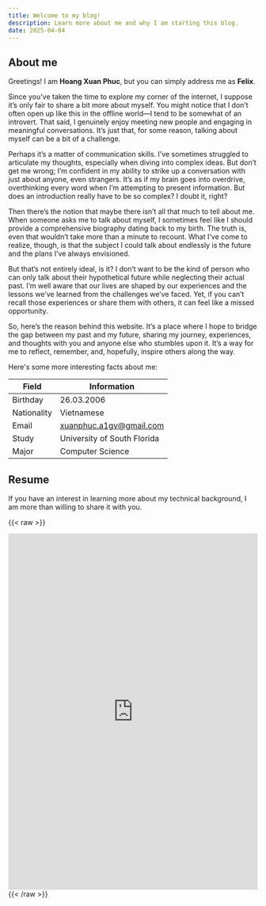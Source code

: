 ```yaml
---
title: Welcome to my blog!
description: Learn more about me and why I am starting this blog.
date: 2025-04-04
---
```

## About me

Greetings! I am **Hoang Xuan Phuc**, but you can simply address me as **Felix**.

Since you’ve taken the time to explore my corner of the internet, I suppose it’s only fair to share a bit more about myself. You might notice that I don’t often open up like this in the offline world—I tend to be somewhat of an introvert. That said, I genuinely enjoy meeting new people and engaging in meaningful conversations. It’s just that, for some reason, talking about myself can be a bit of a challenge.

Perhaps it’s a matter of communication skills. I’ve sometimes struggled to articulate my thoughts, especially when diving into complex ideas. But don’t get me wrong; I’m confident in my ability to strike up a conversation with just about anyone, even strangers. It’s as if my brain goes into overdrive, overthinking every word when I’m attempting to present information. But does an introduction really have to be so complex? I doubt it, right?

Then there’s the notion that maybe there isn’t all that much to tell about me. When someone asks me to talk about myself, I sometimes feel like I should provide a comprehensive biography dating back to my birth. The truth is, even that wouldn’t take more than a minute to recount. What I’ve come to realize, though, is that the subject I could talk about endlessly is the future and the plans I’ve always envisioned.

But that’s not entirely ideal, is it? I don’t want to be the kind of person who can only talk about their hypothetical future while neglecting their actual past. I’m well aware that our lives are shaped by our experiences and the lessons we’ve learned from the challenges we’ve faced. Yet, if you can’t recall those experiences or share them with others, it can feel like a missed opportunity.

So, here’s the reason behind this website. It’s a place where I hope to bridge the gap between my past and my future, sharing my journey, experiences, and thoughts with you and anyone else who stumbles upon it. It’s a way for me to reflect, remember, and, hopefully, inspire others along the way.

Here's some more interesting facts about me:

| **Field**     | **Information**                    |
|---------------|------------------------------------|
| Birthday      | 26.03.2006                         |
| Nationality   | Vietnamese                         |
| Email         | xuanphuc.a1gv@gmail.com            |
| Study         | University of South Florida        |
| Major         | Computer Science                   |

## Resume

If you have an interest in learning more about my technical background, I am more than willing to share it with you.

{{< raw >}}
  <div>
<iframe src="https://drive.google.com/file/d/16Xa3tfBWHj9elQK3VqNSTdJJmIOLRNza/preview" style="width: 100%; min-height: 720px; border: none;" allow="autoplay"></iframe>
  </div>
{{< /raw >}}